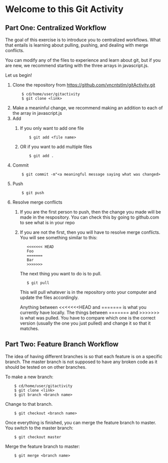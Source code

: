 <h1>Welcome to this Git Activity

<h2>Part One: Centralized Workflow</h2>

The goal of this exercise is to introduce you to centralized workflows.  What that entails is learning about
pulling, pushing, and dealing with merge conflicts.

You can modify any of the files
to experience and learn about git, but if you are new, we recommend starting with the three arrays in 
javascript.js.

Let us begin!

1. Clone the repository from https://github.com/vncntstlm/gitActivity.git
    ```text
        $ cd/home/user/gitactivity
        $ git clone <link> 
    ```
2. Make a meaninful change, we recommend making an addition to each of the array in javascript.js
3. Add
    1. If you only want to add one file
        ```text
            $ git add <file name>
        ```
    
    2. OR if you want to add multiple files
        ```text
            $ git add .
        ```
4. Commit
    ```text
        $ git commit -m"<a meaningful message saying what was changed>
    ```
5. Push
    ```text
        $ git push
    ```
6. Resolve merge conflicts
    1. If you are the first person to push, then the change you made will be made in the respository.  You 
    can check this by going to github.com to see what is in your repo
    2. If you are not the first, then you will have to resolve merge conflicts.  You will see something similar to this:
        ```text
           <<<<<<< HEAD
           Foo
           =======
           Bar
           >>>>>>> 
        ```
        The next thing you want to do is to pull.
        ```text
           $ git pull       
        ```
        This will pull whatever is in the repository onto your computer and update the files accordingly.
        
        Anything between <<<<<<<HEAD and ======= is what you currently have locally.  The things between ======= and >>>>>>> 
        is what was pulled.  You have to compare which one is the correct version (usually the one you just pulled) and change
        it so that it matches.
        
<h2>Part Two: Feature Branch Workflow</h2>

The idea of having different branches is so that each feature is on a specific branch.  The master branch is not 
supposed to have any broken code as it should be tested on on other branches.  

To make a new branch:
```text
    $ cd/home/user/gitactivity
    $ git clone <link> 
    $ git branch <branch name>
```

Change to that branch.
```text
    $ git checkout <branch name>
```

Once everything is finished, you can merge the feature branch to master.  You switch to the master branch:
```text
    $ git checkout master
```

Merge the feature branch to master:
```text
    $ git merge <branch name>
```

